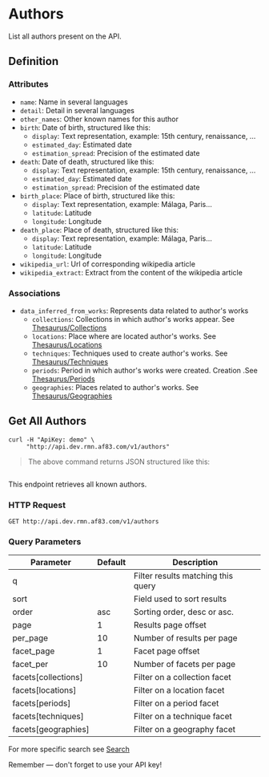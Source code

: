 # Authors

List all authors present on the API.

## Definition

### Attributes

* `name`: Name in several languages
* `detail`: Detail in several languages
* `other_names`: Other known names for this author
* `birth`: Date of birth, structured like this:
  * `display`: Text representation, example: 15th century, renaissance, …
  * `estimated_day`: Estimated date
  * `estimation_spread`: Precision of the estimated date
* `death`: Date of death, structured like this:
  * `display`: Text representation, example: 15th century, renaissance, …
  * `estimated_day`: Estimated date
  * `estimation_spread`: Precision of the estimated date
* `birth_place`: Place of birth, structured like this:
  * `display`: Text representation, example: Málaga, Paris…
  * `latitude`: Latitude
  * `longitude`: Longitude
* `death_place`: Place of death, structured like this:
  * `display`: Text representation, example: Málaga, Paris…
  * `latitude`: Latitude
  * `longitude`: Longitude
* `wikipedia_url`: Url of corresponding wikipedia article
* `wikipedia_extract`: Extract from the content of the wikipedia article

### Associations

* `data_inferred_from_works`: Represents data related to author's works
  * `collections`: Collections in which author's works appear. See [Thesaurus/Collections](#collections)
  * `locations`: Place where are located author's works. See [Thesaurus/Locations](#locations)
  * `techniques`: Techniques used to create author's works. See [Thesaurus/Techniques](#techniques)
  * `periods`: Period in which author's works were created. Creation .See [Thesaurus/Periods](#periods)
  * `geographies`: Places related to author's works. See [Thesaurus/Geographies](#geographies)


## Get All Authors

```shell
curl -H "ApiKey: demo" \
     "http://api.dev.rmn.af83.com/v1/authors"
```

> The above command returns JSON structured like this:

<pre class="live_requests" data-path="/v1/authors">
</pre>

This endpoint retrieves all known authors.

### HTTP Request

`GET http://api.dev.rmn.af83.com/v1/authors`

### Query Parameters

Parameter              | Default  | Description
---------              | -------  | -----------
q                      |          | Filter results matching this query
sort                   |          | Field used to sort results
order                  | asc      | Sorting order, desc or asc.
page                   | 1        | Results page offset
per_page               | 10       | Number of results per page
facet_page             | 1        | Facet page offset
facet_per              | 10       | Number of facets per page
facets[collections]    |          | Filter on a collection facet
facets[locations]      |          | Filter on a location facet
facets[periods]        |          | Filter on a period facet
facets[techniques]     |          | Filter on a technique facet
facets[geographies]    |          | Filter on a geography facet


For more specific search see [Search](/?shell#search)

<aside class="success">
Remember — don't forget to use your API key!
</aside>
